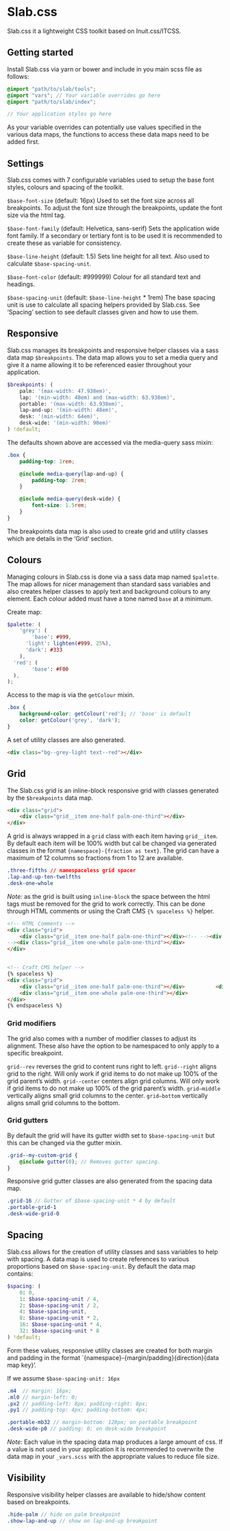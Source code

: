 # Slab.css
Slab.css it a lightweight CSS toolkit based on Inuit.css/ITCSS.

## Getting started
Install Slab.css via yarn or bower and include in you main scss file as follows:

```scss
@import "path/to/slab/tools";
@import "vars"; // Your variable overrides go here
@import "path/to/slab/index";

// Your application styles go here
```

As your variable overrides can potentially use values specified in the various data maps, the functions to access these data maps need to be added first.

## Settings
Slab.css comes with 7 configurable variables used to setup the base font styles, colours and spacing of the toolkit.

`$base-font-size` (default: 16px)
Used to set the font size across all breakpoints. To adjust the font size through the breakpoints, update the font size via the html tag.

`$base-font-family` (default: Helvetica, sans-serif)
Sets the application wide font family. If a secondary or tertiary font is to be used it is recommended to create these as variable for consistency.

`$base-line-height` (default: 1.5)
Sets line height for all text. Also used to calculate `$base-spacing-unit`.

`$base-font-color`  (default: #999999)
Colour for all standard text and headings.

`$base-spacing-unit` (default: `$base-line-height` * 1rem)
The base spacing unit is use to calculate all spacing helpers provided by Slab.css. See ‘Spacing’ section to see default classes given and how to use them.

## Responsive
Slab.css manages its breakpoints and responsive helper classes via a sass data map `$breakpoints`. The data map allows you to set a media query and give it a name allowing it to be referenced easier throughout your application.

```scss
$breakpoints: (
    palm: '(max-width: 47.938em)',
    lap: '(min-width: 48em) and (max-width: 63.938em)',
    portable: '(max-width: 63.938em)',
    lap-and-up: '(min-width: 48em)',
    desk: '(min-width: 64em)',
    desk-wide: '(min-width: 90em)'
) !default;
```

The defaults shown above are accessed via the media-query sass mixin:

```scss
.box {
    padding-top: 1rem;

    @include media-query(lap-and-up) {
        padding-top: 2rem;
    }

    @include media-query(desk-wide) {
        font-size: 1.5rem;
    }
}
```

The breakpoints data map is also used to create grid and utility classes which are details in the ‘Grid’ section.

## Colours
Managing colours in Slab.css is done via a sass data map named `$palette`. The map allows for nicer management than standard sass variables and also creates helper classes to apply text and background colours to any element.  Each colour added must have a tone named `base` at a minimum.

Create map:
```scss
$palette: (
    'grey': (
        'base': #999,
      'light': lighten(#999, 25%),
      'dark': #333
    ),
  'red': (
        'base': #F00
  ),
);
```

 Access to the map is via the `getColour` mixin.

```scss
.box {
    background-color: getColour('red'); // 'base' is default
    color: getColour('grey', 'dark');
}
```

A set of utility classes are also generated.

```html
<div class="bg--grey-light text--red"></div>
```

## Grid
The Slab.css grid is an inline-block responsive grid with classes generated by the `$breakpoints` data map.

```html
<div class="grid">
    <div class="grid__item one-half palm-one-third"></div>
</div>
```

A grid is always wrapped in a `grid` class with each item having `grid__item`. By default each item will be 100% width but cal be changed via generated classes in the format `{namespace}-{fraction as text}`. The grid can have a maximum of 12 columns so fractions from 1 to 12 are available.

```css
.three-fifths // namespaceless grid spacer
.lap-and-up-ten-twelfths
.desk-one-whole
```

*Note:* as the grid is built using `inline-block` the space between the html tags must be removed for the grid to work correctly. This can be done through HTML comments or using the Craft CMS `{% spaceless %}` helper.

```html
<!-- HTML Comments -->  
<div class="grid">
    <div class="grid__item one-half palm-one-third"></div><!-- --><div class="grid__item one-half palm-one-third"></div><!--
--><div class="grid__item one-whole palm-one-third"></div>
</div>


<!-- Craft CMS helper -->
{% spaceless %}
<div class="grid">
    <div class="grid__item one-half palm-one-third"></div>          <div class="grid__item one-half palm-one-third"></div>
    <div class="grid__item one-whole palm-one-third"></div>
</div>
{% endspaceless %}
```

### Grid modifiers
The grid also comes with a number of modifier classes to adjust its alignment. These also have the option to be namespaced to only apply to a specific breakpoint.

`grid--rev` reverses the grid to content runs right to left.
`grid--right` aligns grid to the right. Will only work if grid items to do not make up 100% of the grid parent’s width.
`grid--center` centers align grid columns. Will only work if grid items to do not make up 100% of the grid parent’s width.
`grid—middle`  vertically aligns small grid columns to the center.
`grid—bottom` vertically aligns small grid columns to the bottom.

### Grid gutters
By default the grid will have its gutter width set to `$base-spacing-unit` but this can be changed via the gutter mixin.

```scss
.grid--my-custom-grid {
    @include gutter(0); // Removes gutter spacing.
}
```

Responsive grid gutter classes are also generated from the spacing data map.

```scss
.grid-16 // Gutter of $base-spacing-unit * 4 by default
.portable-grid-1
.desk-wide-grid-0
```

## Spacing
Slab.css allows for the creation of utility classes and sass variables to help with spacing. A data map is used to create references to various proportions based on `$base-spacing-unit`. By default the data map contains:

```scss
$spacing: (
    0: 0,
    1: $base-spacing-unit / 4,
    2: $base-spacing-unit / 2,
    4: $base-spacing-unit,
    8: $base-spacing-unit * 2,
    16: $base-spacing-unit * 4,
    32: $base-spacing-unit * 8
) !default;
```

Form these values, responsive utility classes are created for both margin and padding in the format `{namespace}-{margin/padding}{direction}{data map key}’.

If we assume `$base-spacing-unit: 16px`

```scss
.m4  // margin: 16px;
.ml0 // margin-left: 0;
.px2 // padding-left: 8px; padding-right: 8px;
.py1 // padding-top: 4px; padding-bottom: 4px;

.portable-mb32 // margin-bottom: 128px; on portable breakpoint
.desk-wide-p0 // padding: 0; on desk-wide breakpoint
```

*Note:* Each value in the spacing data map produces a large amount of css. If a value is not used in your application it is recommended to overwrite the data map in your `_vars.scss` with the appropriate values to reduce file size.

## Visibility
Responsive visibility helper classes are available to hide/show content based on breakpoints.

```scss
.hide-palm // hide on palm breakpoint
.show-lap-and-up // show on lap-and-up breakpoint
```

